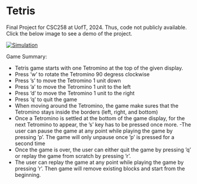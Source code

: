 # Tetris

Final Project for CSC258 at UofT, 2024. Thus, code not publicly available.
Click the below image to see a demo of the project. 


[![Simulation](https://img.youtube.com/vi/3h_8-vMZnq8/0.jpg)](https://youtu.be/3h_8-vMZnq8)


Game Summary:
- Tetris game starts with one Tetromino at the top of the given display.
-  Press ’w’ to rotate the Tetromino 90 degress clockwise
-  Press ’s’ to move the Tetromino 1 unit down
- Press ’a’ to move the Tetromino 1 unit to the left
- Press ’d’ to move the Tetromino 1 unit to the right
- Press ’q’ to quit the game
- When moving around the Tetromino, the game make sures that the Tetromino stays inside the borders (left, right, and bottom)
- Once a Tetromino is settled at the bottom of the game display, for the next Tetromino to appear, the ’s’ key has to be pressed once more.
-The user can pause the game at any point while playing the game by pressing ’p’. The game will only unpause once ’p’ is pressed for a second time
- Once the game is over, the user can either quit the game by pressing ’q’ or replay the game from scratch by pressing ’r’.
- The user can replay the game at any point while playing the game by pressing ’r’. Then game will remove existing blocks and start from the beginning.

